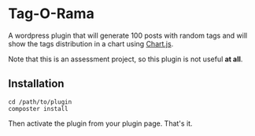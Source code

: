 # Tag-O-Rama

A wordpress plugin that will generate 100 posts with random tags and will show the tags distribution in a chart using [Chart.js](http://www.chartjs.org/).

Note that this is an assessment project, so this plugin is not useful **at all**.

## Installation

```
cd /path/to/plugin
composter install
```

Then activate the plugin from your plugin page. That's it.